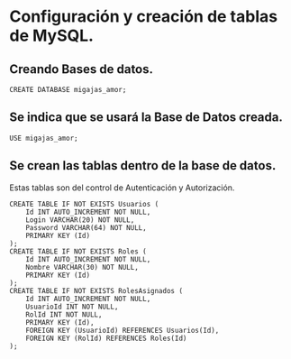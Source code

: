 # Configuración y creación de tablas de MySQL.

## Creando Bases de datos.
```
CREATE DATABASE migajas_amor;
```
## Se indica que se usará la Base de Datos creada.
```
USE migajas_amor;
```
## Se crean las tablas dentro de la base de datos.
Estas tablas son del control de Autenticación y Autorización.
```
CREATE TABLE IF NOT EXISTS Usuarios (
    Id INT AUTO_INCREMENT NOT NULL,
    Login VARCHAR(20) NOT NULL,
    Password VARCHAR(64) NOT NULL,
    PRIMARY KEY (Id)
);
CREATE TABLE IF NOT EXISTS Roles (
    Id INT AUTO_INCREMENT NOT NULL,
    Nombre VARCHAR(30) NOT NULL,
    PRIMARY KEY (Id)
);
CREATE TABLE IF NOT EXISTS RolesAsignados (
    Id INT AUTO_INCREMENT NOT NULL,
    UsuarioId INT NOT NULL,
    RolId INT NOT NULL,
    PRIMARY KEY (Id),
    FOREIGN KEY (UsuarioId) REFERENCES Usuarios(Id),
    FOREIGN KEY (RolId) REFERENCES Roles(Id)
);
```
